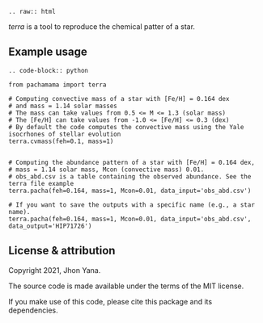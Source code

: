     .. raw:: html

*terra* is a tool to reproduce the chemical patter of a star.

Example usage
-------------

    .. code-block:: python

    from pachamama import terra
    
    # Computing convective mass of a star with [Fe/H] = 0.164 dex 
    # and mass = 1.14 solar masses
    # The mass can take values from 0.5 <= M <= 1.3 (solar mass)
    # The [Fe/H] can take values from -1.0 <= [Fe/H] <= 0.3 (dex)
    # By default the code computes the convective mass using the Yale isocrhones of stellar evolution
    terra.cvmass(feh=0.1, mass=1)
    
    
    # Computing the abundance pattern of a star with [Fe/H] = 0.164 dex, 
    # mass = 1.14 solar mass, Mcon (convective mass) 0.01. 
    # obs_abd.csv is a table containing the observed abundance. See the terra file example 
    terra.pacha(feh=0.164, mass=1, Mcon=0.01, data_input='obs_abd.csv')
    
    # If you want to save the outputs with a specific name (e.g., a star name).
    terra.pacha(feh=0.164, mass=1, Mcon=0.01, data_input='obs_abd.csv', data_output='HIP71726')


License & attribution
---------------------

Copyright 2021, Jhon Yana.

The source code is made available under the terms of the MIT license.

If you make use of this code, please cite this package and its dependencies.
